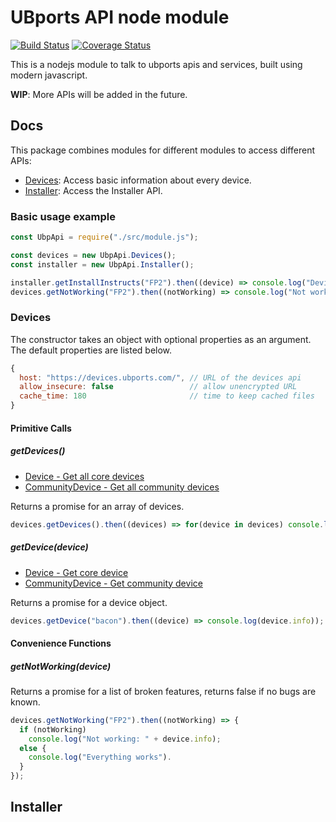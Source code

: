 # UBports API node module

[![Build Status](https://travis-ci.org/ubports/ubports-api-node-module.svg?branch=master)](https://travis-ci.org/ubports/ubports-api-node-module) [![Coverage Status](https://coveralls.io/repos/github/ubports/ubports-api-node-module/badge.svg?branch=master)](https://coveralls.io/github/ubports/ubports-api-node-module?branch=master)

This is a nodejs module to talk to ubports apis and services, built using modern javascript.

**WIP**: More APIs will be added in the future.

## Docs

This package combines modules for different modules to access different APIs:

- [Devices](#Devices): Access basic information about every device.
- [Installer](#Installer): Access the Installer API.

### Basic usage example

```javascript
const UbpApi = require("./src/module.js");

const devices = new UbpApi.Devices();
const installer = new UbpApi.Installer();

installer.getInstallInstructs("FP2").then((device) => console.log("Device: " + device.name));
devices.getNotWorking("FP2").then((notWorking) => console.log("Not working: " + notWorking));
```

### Devices

The constructor takes an object with optional properties as an argument. The default properties are listed below.

```javascript
{
  host: "https://devices.ubports.com/", // URL of the devices api
  allow_insecure: false                 // allow unencrypted URL
  cache_time: 180                       // time to keep cached files
}
```
#### Primitive Calls

##### getDevices()

- [Device - Get all core devices](https://api.ubports.com/#api-Device-GetDevices)
- [CommunityDevice - Get all community devices](https://api.ubports.com/#api-CommunityDevice-GetCommunityDevices)

Returns a promise for an array of devices.

```javascript
devices.getDevices().then((devices) => for(device in devices) console.log(device.name));
```

##### getDevice(device)

- [Device - Get core device](https://api.ubports.com/#api-https://api.ubports.com/#api-Device-GetDevice)
- [CommunityDevice - Get community device](https://api.ubports.com/#api-CommunityDevice-GetCommunityDevice)

Returns a promise for a device object.

```javascript
devices.getDevice("bacon").then((device) => console.log(device.info));
```

#### Convenience Functions

##### getNotWorking(device)

Returns a promise for a list of broken features, returns false if no bugs are known.

```javascript
devices.getNotWorking("FP2").then((notWorking) => {
  if (notWorking)
    console.log("Not working: " + device.info);
  else {
    console.log("Everything works").
  }
});
```

## Installer
